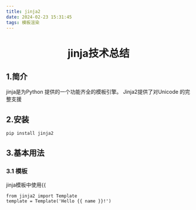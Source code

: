 ```yaml
---
title: jinja2
date: 2024-02-23 15:31:45
tags: 模板渲染
---
```

# <center> jinja技术总结 </center>

## 1.简介
jinja是为Python 提供的一个功能齐全的模板引擎。 Jinja2提供了对Unicode 的完整支援


## 2.安装
```
pip install jinja2
```

## 3.基本用法

### 3.1 模板
jinja模板中使用{{
```
from jinja2 import Template
template = Template('Hello {{ name }}!')
```